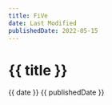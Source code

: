 ```yaml
---
title: FiVe
date: Last Modified
publishedDate: 2022-05-15
---
```


# {{ title }}
{{ date }}
{{ publishedDate }}

